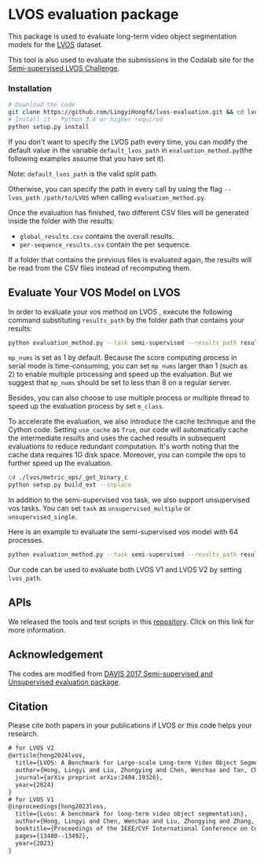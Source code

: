 # LVOS evaluation package

This package is used to evaluate long-term video object segmentation models for the <a href="https://lingyihongfd.github.io/lvos.github.io/" target="_blank">LVOS</a> dataset.

This tool is also used to evaluate the submissions in the Codalab site for the <a href="https://codalab.lisn.upsaclay.fr/competitions/8767" target="_blank">Semi-supervised LVOS Challenge</a>.

### Installation

```bash
# Download the code
git clone https://github.com/LingyiHongfd/lvos-evaluation.git && cd lvos-evaluation
# Install it - Python 3.6 or higher required
python setup.py install
```

If you don't want to specify the LVOS path every time, you can modify the default value in the variable `default_lvos_path` in `evaluation_method.py`(the following examples assume that you have set it).

Note: `default_lvos_path` is the valid split path.

Otherwise, you can specify the path in every call by using the flag `--lvos_path /path/to/LVOS` when calling `evaluation_method.py`.

Once the evaluation has finished, two different CSV files will be generated inside the folder with the results:

- `global_results.csv` contains the overall results.
- `per-sequence_results.csv` contain the per sequence.

If a folder that contains the previous files is evaluated again, the results will be read from the CSV files instead of recomputing them.

## Evaluate Your VOS Model on LVOS

In order to evaluate your vos method on LVOS , execute the following command substituting `results_path` by the folder path that contains your results:

```bash
python evaluation_method.py --task semi-supervised --results_path results_path --mp_nums 1
```

<!-- For some reason, the result of DDMemory is unavailable temporarily. So we provide the result of <a href="https://github.com/yoxu515/aot-benchmark" target="_blank"> AOT-T </a> as an alternative. You can download the result <a href="https://drive.google.com/drive/folders/1bGbyNUdbvmQBBezVv_3Fp-5LITMsY2EG?usp=share_link" target="_blank"> here </a> and unzip the file. After putting the unziped file under the folder `results/semi-supervised/aott`, please use the following command to evaluate AOT-T result. -->

`mp_nums` is set as 1 by default. Because the score computing process in serial mode is time-consuming, you can set `mp_nums` larger than 1 (such as 2) to enable multiple processing and speed up the evaluation. But we suggest that `mp_nums` should be set to less than 8 on a regular server.

Besides, you can also choose to use multiple process or multiple thread to speed up the evaluation process by set `m_class`. 

To accelerate the evaluation, we also introduce the cache technique and the Cython code. Setting `use_cache` as `True`, our code will automatically cache the intermediate results and uses the cached results in subsequent evaluations to reduce redundant computation. It's worth noting that the cache data requires 1G disk space. Moreover, you can compile the ops to further speed up the evaluation. 

```bash
cd ./lvos/metric_ops/_get_binary_c
python setup.py build_ext --inplace
```

In addition to the semi-supervised vos task, we also support unsupervised vos tasks. You can set `task` as `unsupervised_multiple` or `unsupervised_single`.

Here is an example to evaluate the semi-supervised vos model with 64 processes.

```bash
python evaluation_method.py --task semi-supervised --results_path results_path --mp_nums 64 --m_class mp --use_cache
```

Our code can be used to evaluate both LVOS V1 and LVOS V2 by setting `lvos_path`.





## APIs

We released the tools and test scripts in this <a href="https://github.com/LingyiHongfd/LVOS-api"> repository</a>. Click on this link for more information.

## Acknowledgement

The codes are modified from <a href="https://github.com/davisvideochallenge/davis2017-evaluation"> DAVIS 2017 Semi-supervised and Unsupervised evaluation package</a>.

## Citation

Please cite both papers in your publications if LVOS or this code helps your research.

```latex
# for LVOS V2
@article{hong2024lvos,
  title={LVOS: A Benchmark for Large-scale Long-term Video Object Segmentation},
  author={Hong, Lingyi and Liu, Zhongying and Chen, Wenchao and Tan, Chenzhi and Feng, Yuang and Zhou, Xinyu and Guo, Pinxue and Li, Jinglun and Chen, Zhaoyu and Gao, Shuyong and others},
  journal={arXiv preprint arXiv:2404.19326},
  year={2024}
}
# for LVOS V1
@inproceedings{hong2023lvos,
  title={Lvos: A benchmark for long-term video object segmentation},
  author={Hong, Lingyi and Chen, Wenchao and Liu, Zhongying and Zhang, Wei and Guo, Pinxue and Chen, Zhaoyu and Zhang, Wenqiang},
  booktitle={Proceedings of the IEEE/CVF International Conference on Computer Vision},
  pages={13480--13492},
  year={2023}
}
```
